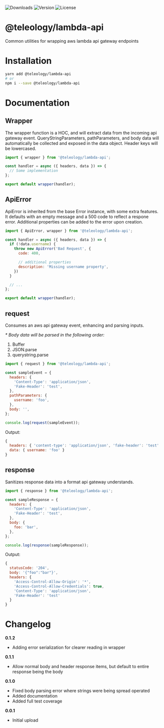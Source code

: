 ![Downloads][link-download] ![Version][link-version] ![License][link-license]

# @teleology/lambda-api
Common utilities for wrapping aws lambda api gateway endpoints


# Installation 

```bash
yarn add @teleology/lambda-api
# or
npm i --save @teleology/lambda-api
```

# Documentation

## Wrapper

The wrapper function is a HOC, and will extract data from the incoming api gateway event. QueryStringParameters, pathParameters, and body data will automatically be collected and exposed in the data object. Header keys will be lowercased. 

```javascript
import { wrapper } from '@teleology/lambda-api';

const handler = async ({ headers, data }) => {
  // Some implementation
};

export default wrapper(handler);
```

## ApiError

ApiError is inherited from the base Error instance, with some extra features. It defaults with an empty message and a 500 code to reflect a respone error. Additional properties can be added to the error upon creation. 

```javascript
import { ApiError, wrapper } from '@teleology/lambda-api';

const handler = async ({ headers, data }) => {
  if (!data.username) {
    throw new ApiError('Bad Request', {
      code: 400,

      // additional properties
      description: 'Missing username property',
    })
  }

  // ...
};

export default wrapper(handler);
```

## request

Consumes an aws api gateway event, enhancing and parsing inputs.

_* Body data will be parsed in the following order:_
1. Buffer
2. JSON.parse
3. querystring.parse


```javascript
import { request } from '@teleology/lambda-api';

const sampleEvent = {
  headers: {
    'Content-Type': 'application/json',
    'Fake-Header': 'test',
  },
  pathParameters: {
    username: 'foo',
  },
  body: '',
};

console.log(request(sampleEvent));
```

Output:
```javascript
{
  headers: { 'content-type': 'application/json', 'fake-header': 'test' },
  data: { username: 'foo' }
}
```

## response

Sanitizes response data into a format api gateway understands.

```javascript
import { response } from '@teleology/lambda-api';

const sampleResponse = {
  headers: {
    'Content-Type': 'application/json',
    'Fake-Header': 'test',
  },
  body: {
    foo: 'bar',
  },
};

console.log(response(sampleResponse));
```

Output:
```javascript
{
  statusCode: '204',
  body: '{"foo":"bar"}',
  headers: {
    'Access-Control-Allow-Origin': '*',
    'Access-Control-Allow-Credentials': true,
    'Content-Type': 'application/json',
    'Fake-Header': 'test'
  }
}
```


# Changelog

**0.1.2**
- Adding error serialization for clearer reading in wrapper

**0.1.1**
- Allow normal body and header response items, but default to entire response being the body

**0.1.0**
- Fixed body parsing error where strings were being spread operated
- Added documentation
- Added full test coverage

**0.0.1**
- Initial upload


[link-download]: https://img.shields.io/npm/dt/@teleology/lambda-api
[link-version]: https://img.shields.io/npm/v/@teleology/lambda-api.svg
[link-license]: https://img.shields.io/npm/l/@teleology/lambda-api.svg
